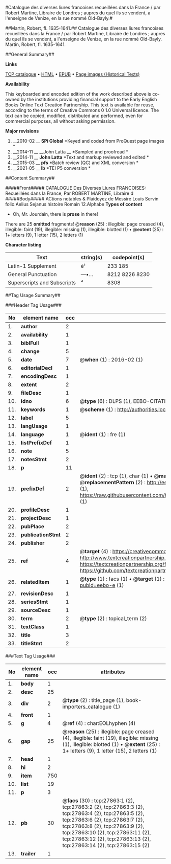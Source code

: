 #Catalogue des diverses liures francoises recueillées dans la France / par Robert Martine, Libraire de Londres ; aupres du quel ils se vendent, a l'enseigne de Venize, en la rue nommé Old-Bayly.#

##Martin, Robert, fl. 1635-1641.##
Catalogue des diverses liures francoises recueillées dans la France / par Robert Martine, Libraire de Londres ; aupres du quel ils se vendent, a l'enseigne de Venize, en la rue nommé Old-Bayly.
Martin, Robert, fl. 1635-1641.

##General Summary##

**Links**

[TCP catalogue](http://www.ota.ox.ac.uk/tcp/)  • 
[HTML](http://tei.it.ox.ac.uk/tcp/Texts-HTML/free/A07/A07107.html)  • 
[EPUB](http://tei.it.ox.ac.uk/tcp/Texts-EPUB/free/A07/A07107.epub) • 
[Page images (Historical Texts)](https://historicaltexts.jisc.ac.uk/eebo-24726791e)

**Availability**

This keyboarded and encoded edition of the work described above is co-owned by the
    institutions providing financial support to the Early English Books Online Text Creation
    Partnership. This text is available for reuse, according to the terms of  Creative Commons 0 1.0 Universal
    licence. The text can be copied, modified, distributed and performed, even for commercial
    purposes, all without asking permission.

**Major revisions**

1. __2010-02 __ __SPi Global__ *Keyed and coded from ProQuest page images *
1. __2014-11 __ __John Latta __ *Sampled and proofread *
1. __2014-11 __ __John Latta__ *Text and markup reviewed and edited *
1. __2015-03 __ __pfs__ *Batch review (QC) and XML conversion *
1. __2021-05 __ __lb__ *TEI P5 conversion *

##Content Summary##

#####Front#####
CATALOGUE Des Diverses Liures FRANCOISES: Recueillées dans la France, Par ROBERT MARTINE, Libraire d
#####Body#####
ACtions notables & Plaidoyez de Messire Louis Servin folio.Aelius Sejanus histoire Romain 12.Alphabe
**Types of content**

  * Oh, Mr. Jourdain, there is **prose** in there!

There are 25 **omitted** fragments! 
 @__reason__ (25) : illegible: page creased (4), illegible: faint (19), illegible: missing (1), illegible: blotted (1)  •  @__extent__ (25) : 1+ letters (9), 1 letter (15), 2 letters (1)

**Character listing**


|Text|string(s)|codepoint(s)|
|---|---|---|
|Latin-1 Supplement|é¹|233 185|
|General Punctuation|—•…|8212 8226 8230|
|Superscripts             and Subscripts|⁴|8308|

##Tag Usage Summary##

###Header Tag Usage###

|No|element name|occ|attributes|
|---|---|---|---|
|1.|__author__|2||
|2.|__availability__|1||
|3.|__biblFull__|1||
|4.|__change__|5||
|5.|__date__|7| @__when__ (1) : 2016-02 (1)|
|6.|__editorialDecl__|1||
|7.|__encodingDesc__|1||
|8.|__extent__|2||
|9.|__fileDesc__|1||
|10.|__idno__|6| @__type__ (6) : DLPS (1), EEBO-CITATION (1), VID (1), EEBO-PROQUEST (1), STC (2)|
|11.|__keywords__|1| @__scheme__ (1) : http://authorities.loc.gov/ (1)|
|12.|__label__|5||
|13.|__langUsage__|1||
|14.|__language__|1| @__ident__ (1) : fre (1)|
|15.|__listPrefixDef__|1||
|16.|__note__|5||
|17.|__notesStmt__|2||
|18.|__p__|11||
|19.|__prefixDef__|2| @__ident__ (2) : tcp (1), char (1)  •  @__matchPattern__ (2) : ([0-9\-]+):([0-9IVX]+) (1), (.+) (1)  •  @__replacementPattern__ (2) : http://eebo.chadwyck.com/downloadtiff?vid=$1&page=$2 (1), https://raw.githubusercontent.com/textcreationpartnership/Texts/master/tcpchars.xml#$1 (1)|
|20.|__profileDesc__|1||
|21.|__projectDesc__|1||
|22.|__pubPlace__|2||
|23.|__publicationStmt__|2||
|24.|__publisher__|2||
|25.|__ref__|4| @__target__ (4) : https://creativecommons.org/publicdomain/zero/1.0/ (1), http://www.textcreationpartnership.org/docs/. (1), https://textcreationpartnership.org/faq/#faq05 (1), https://github.com/textcreationpartnership (1)|
|26.|__relatedItem__|1| @__type__ (1) : facs (1)  •  @__target__ (1) : https://data.historicaltexts.jisc.ac.uk/view?pubId=eebo-e (1)|
|27.|__revisionDesc__|1||
|28.|__seriesStmt__|1||
|29.|__sourceDesc__|1||
|30.|__term__|2| @__type__ (2) : topical_term (2)|
|31.|__textClass__|1||
|32.|__title__|3||
|33.|__titleStmt__|2||


###Text Tag Usage###

|No|element name|occ|attributes|
|---|---|---|---|
|1.|__body__|1||
|2.|__desc__|25||
|3.|__div__|2| @__type__ (2) : title_page (1), book-importers_catalogue (1)|
|4.|__front__|1||
|5.|__g__|4| @__ref__ (4) : char:EOLhyphen (4)|
|6.|__gap__|25| @__reason__ (25) : illegible: page creased (4), illegible: faint (19), illegible: missing (1), illegible: blotted (1)  •  @__extent__ (25) : 1+ letters (9), 1 letter (15), 2 letters (1)|
|7.|__head__|1||
|8.|__hi__|2||
|9.|__item__|750||
|10.|__list__|19||
|11.|__p__|3||
|12.|__pb__|30| @__facs__ (30) : tcp:27863:1 (2), tcp:27863:2 (2), tcp:27863:3 (2), tcp:27863:4 (2), tcp:27863:5 (2), tcp:27863:6 (2), tcp:27863:7 (2), tcp:27863:8 (2), tcp:27863:9 (2), tcp:27863:10 (2), tcp:27863:11 (2), tcp:27863:12 (2), tcp:27863:13 (2), tcp:27863:14 (2), tcp:27863:15 (2)|
|13.|__trailer__|1||
